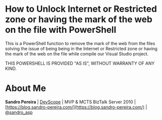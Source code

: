 # How to Unlock Internet or Restricted zone or having the mark of the web on the file with PowerShell
This is a PowerShell function to remove the mark of the web from the files solving the issue of being being in the Internet or Restricted zone or having the mark of the web on the file while compile our Visual Studio project.
 
THIS POWERSHELL IS PROVIDED "AS IS", WITHOUT WARRANTY OF ANY KIND.

# About Me
**Sandro Pereira** | [DevScope](http://www.devscope.net/) | MVP & MCTS BizTalk Server 2010 | [https://blog.sandro-pereira.com/](https://blog.sandro-pereira.com/) | [@sandro_asp](https://twitter.com/sandro_asp)